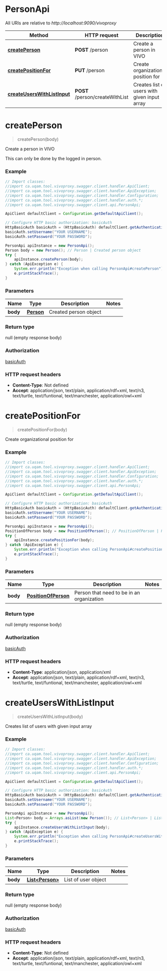 # PersonApi

All URIs are relative to *http://localhost:9090/vivoproxy*

Method | HTTP request | Description
------------- | ------------- | -------------
[**createPerson**](PersonApi.md#createPerson) | **POST** /person | Create a person in VIVO
[**createPositionFor**](PersonApi.md#createPositionFor) | **PUT** /person | Create organizational position for
[**createUsersWithListInput**](PersonApi.md#createUsersWithListInput) | **POST** /person/createWithList | Creates list of users with given input array


<a name="createPerson"></a>
# **createPerson**
> createPerson(body)

Create a person in VIVO

This can only be done by the logged in person.

### Example
```java
// Import classes:
//import ca.uqam.tool.vivoproxy.swagger.client.handler.ApiClient;
//import ca.uqam.tool.vivoproxy.swagger.client.handler.ApiException;
//import ca.uqam.tool.vivoproxy.swagger.client.handler.Configuration;
//import ca.uqam.tool.vivoproxy.swagger.client.handler.auth.*;
//import ca.uqam.tool.vivoproxy.swagger.client.api.PersonApi;

ApiClient defaultClient = Configuration.getDefaultApiClient();

// Configure HTTP basic authorization: basicAuth
HttpBasicAuth basicAuth = (HttpBasicAuth) defaultClient.getAuthentication("basicAuth");
basicAuth.setUsername("YOUR USERNAME");
basicAuth.setPassword("YOUR PASSWORD");

PersonApi apiInstance = new PersonApi();
Person body = new Person(); // Person | Created person object
try {
    apiInstance.createPerson(body);
} catch (ApiException e) {
    System.err.println("Exception when calling PersonApi#createPerson");
    e.printStackTrace();
}
```

### Parameters

Name | Type | Description  | Notes
------------- | ------------- | ------------- | -------------
 **body** | [**Person**](Person.md)| Created person object |

### Return type

null (empty response body)

### Authorization

[basicAuth](../README.md#basicAuth)

### HTTP request headers

 - **Content-Type**: Not defined
 - **Accept**: application/json, text/plain, application/rdf+xml, text/n3, text/turtle, text/funtional, text/manchester, application/owl+xml

<a name="createPositionFor"></a>
# **createPositionFor**
> createPositionFor(body)

Create organizational position for



### Example
```java
// Import classes:
//import ca.uqam.tool.vivoproxy.swagger.client.handler.ApiClient;
//import ca.uqam.tool.vivoproxy.swagger.client.handler.ApiException;
//import ca.uqam.tool.vivoproxy.swagger.client.handler.Configuration;
//import ca.uqam.tool.vivoproxy.swagger.client.handler.auth.*;
//import ca.uqam.tool.vivoproxy.swagger.client.api.PersonApi;

ApiClient defaultClient = Configuration.getDefaultApiClient();

// Configure HTTP basic authorization: basicAuth
HttpBasicAuth basicAuth = (HttpBasicAuth) defaultClient.getAuthentication("basicAuth");
basicAuth.setUsername("YOUR USERNAME");
basicAuth.setPassword("YOUR PASSWORD");

PersonApi apiInstance = new PersonApi();
PositionOfPerson body = new PositionOfPerson(); // PositionOfPerson | Person that need to be in an organization
try {
    apiInstance.createPositionFor(body);
} catch (ApiException e) {
    System.err.println("Exception when calling PersonApi#createPositionFor");
    e.printStackTrace();
}
```

### Parameters

Name | Type | Description  | Notes
------------- | ------------- | ------------- | -------------
 **body** | [**PositionOfPerson**](PositionOfPerson.md)| Person that need to be in an organization |

### Return type

null (empty response body)

### Authorization

[basicAuth](../README.md#basicAuth)

### HTTP request headers

 - **Content-Type**: application/json, application/xml
 - **Accept**: application/json, text/plain, application/rdf+xml, text/n3, text/turtle, text/funtional, text/manchester, application/owl+xml

<a name="createUsersWithListInput"></a>
# **createUsersWithListInput**
> createUsersWithListInput(body)

Creates list of users with given input array



### Example
```java
// Import classes:
//import ca.uqam.tool.vivoproxy.swagger.client.handler.ApiClient;
//import ca.uqam.tool.vivoproxy.swagger.client.handler.ApiException;
//import ca.uqam.tool.vivoproxy.swagger.client.handler.Configuration;
//import ca.uqam.tool.vivoproxy.swagger.client.handler.auth.*;
//import ca.uqam.tool.vivoproxy.swagger.client.api.PersonApi;

ApiClient defaultClient = Configuration.getDefaultApiClient();

// Configure HTTP basic authorization: basicAuth
HttpBasicAuth basicAuth = (HttpBasicAuth) defaultClient.getAuthentication("basicAuth");
basicAuth.setUsername("YOUR USERNAME");
basicAuth.setPassword("YOUR PASSWORD");

PersonApi apiInstance = new PersonApi();
List<Person> body = Arrays.asList(new Person()); // List<Person> | List of user object
try {
    apiInstance.createUsersWithListInput(body);
} catch (ApiException e) {
    System.err.println("Exception when calling PersonApi#createUsersWithListInput");
    e.printStackTrace();
}
```

### Parameters

Name | Type | Description  | Notes
------------- | ------------- | ------------- | -------------
 **body** | [**List&lt;Person&gt;**](Person.md)| List of user object |

### Return type

null (empty response body)

### Authorization

[basicAuth](../README.md#basicAuth)

### HTTP request headers

 - **Content-Type**: Not defined
 - **Accept**: application/json, text/plain, application/rdf+xml, text/n3, text/turtle, text/funtional, text/manchester, application/owl+xml

